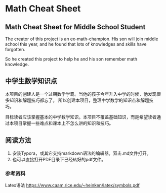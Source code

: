 # Math Cheat Sheet

## Math Cheat Sheet for Middle School Student

The creator of this project is an ex-math-champion. His son will join middle school this year, and he found that lots of knowledges and skills have forgotten. 

So he created this project to help he and his son remember math knowledge.



## 中学生数学知识点

本项目的创建人是一个过期数学学霸。当他的孩子今年升入中学的时候，他发现很多知识和解题技巧都忘了。
所以创建本项目，整理中学数学的知识点和解题技巧。

目标读者应该掌握基本的中学数学知识。本项目不覆盖基础知识，而是希望读者通过本项目掌握一些难点和课本上不怎么讲的知识和技巧。

## 阅读方法

1. 安装Typora，或其它支持markdown语法的编辑器，双击.md文件打开。
2. 也可以直接打开PDF目录下已经转好的pdf文件。

### 参考资料

Latex语法
<https://www.caam.rice.edu/~heinken/latex/symbols.pdf>

